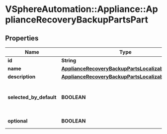 # VSphereAutomation::Appliance::ApplianceRecoveryBackupPartsPart

## Properties
Name | Type | Description | Notes
------------ | ------------- | ------------- | -------------
**id** | **String** | part ID | 
**name** | [**ApplianceRecoveryBackupPartsLocalizableMessage**](ApplianceRecoveryBackupPartsLocalizableMessage.md) |  | 
**description** | [**ApplianceRecoveryBackupPartsLocalizableMessage**](ApplianceRecoveryBackupPartsLocalizableMessage.md) |  | 
**selected_by_default** | **BOOLEAN** | Is this part selected by default in the user interface. | 
**optional** | **BOOLEAN** | Is this part optional. | 


